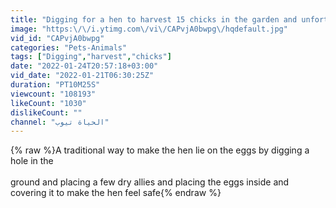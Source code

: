 ```yaml
---
title: "Digging for a hen to harvest 15 chicks in the garden and unfortunately their brother died"
image: "https:\/\/i.ytimg.com\/vi\/CAPvjA0bwpg\/hqdefault.jpg"
vid_id: "CAPvjA0bwpg"
categories: "Pets-Animals"
tags: ["Digging","harvest","chicks"]
date: "2022-01-24T20:57:18+03:00"
vid_date: "2022-01-21T06:30:25Z"
duration: "PT10M25S"
viewcount: "108193"
likeCount: "1030"
dislikeCount: ""
channel: "الحياة تيوب"
---
```

{% raw %}A traditional way to make the hen lie on the eggs by digging a hole in the<br /><br /> ground and placing a few dry allies and placing the eggs inside and covering it to make the hen feel safe{% endraw %}
